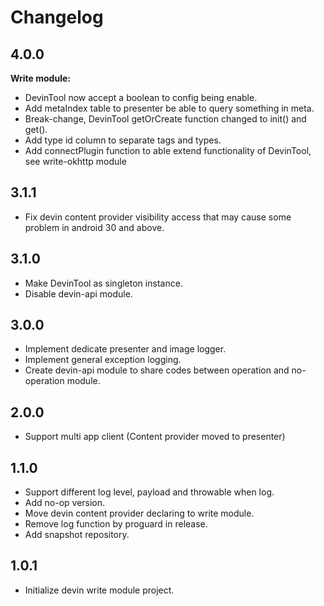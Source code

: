 # Changelog

## 4.0.0
**Write module:**
- DevinTool now accept a boolean to config being enable.
- Add metaIndex table to presenter be able to query something in meta.
- Break-change, DevinTool getOrCreate function changed to init() and get().
- Add type id column to separate tags and types.
- Add connectPlugin function to able extend functionality of DevinTool, see write-okhttp module

## 3.1.1
- Fix devin content provider visibility access that may cause some problem in android 30 and above.   

## 3.1.0
- Make DevinTool as singleton instance.
- Disable devin-api module.

## 3.0.0
- Implement dedicate presenter and image logger. 
- Implement general exception logging.
- Create devin-api module to share codes between operation and no-operation module.

## 2.0.0
- Support multi app client (Content provider moved to presenter)

## 1.1.0
- Support different log level, payload and throwable when log.
- Add no-op version.
- Move devin content provider declaring to write module.
- Remove log function by proguard in release.
- Add snapshot repository.

## 1.0.1 
- Initialize devin write module project.